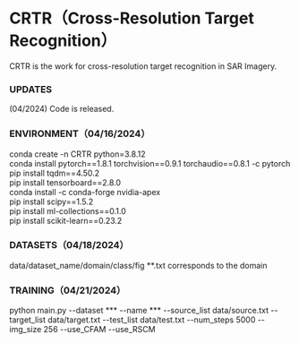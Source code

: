 # CRTR（Cross-Resolution Target Recognition）
CRTR is the work for cross-resolution target recognition in SAR Imagery.

### UPDATES 
(04/2024) Code is released. 

### ENVIRONMENT（04/16/2024）
conda create -n CRTR python=3.8.12  
conda install pytorch==1.8.1 torchvision==0.9.1 torchaudio==0.8.1 -c pytorch  
pip install tqdm==4.50.2  
pip install tensorboard==2.8.0  
conda install -c conda-forge nvidia-apex  
pip install scipy==1.5.2  
pip install ml-collections==0.1.0  
pip install scikit-learn==0.23.2  

### DATASETS（04/18/2024）
data/dataset_name/domain/class/fig
**.txt corresponds to the domain

### TRAINING（04/21/2024）
python main.py --dataset *** --name *** --source_list data/source.txt --target_list data/target.txt --test_list data/test.txt --num_steps 5000 --img_size 256 --use_CFAM --use_RSCM 

